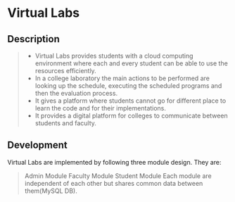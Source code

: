 # Virtual Labs
## Description
> * Virtual Labs provides students with a cloud computing environment where each and every student can be able to use the resources efficiently.
> * In a college laboratory the main actions to be performed are looking up the schedule, executing the scheduled programs and then the evaluation process. 
> * It gives a platform where students cannot go for different place to learn the code and for their implementations.
> * It provides a digital platform for colleges to communicate between students and faculty.
## Development
Virtual Labs are implemented by following three module design. They are:
> Admin Module
> Faculty Module
> Student Module
Each module are independent of each other but shares common data between them(MySQL DB).
